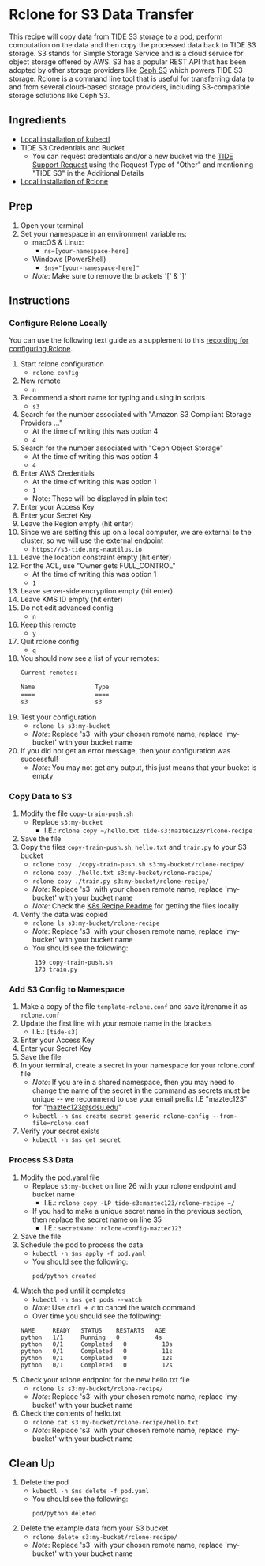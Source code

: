 # Rclone for S3 Data Transfer
This recipe will copy data from TIDE S3 storage to a pod, perform computation on the data and then copy the processed data back to TIDE S3 storage.
S3 stands for Simple Storage Service and is a cloud service for object storage offered by AWS.
S3 has a popular REST API that has been adopted by other storage providers like [Ceph S3](https://docs.ceph.com/en/latest/radosgw/s3/) which powers TIDE S3 storage.
Rclone is a command line tool that is useful for transferring data to and from several cloud-based storage providers, including S3-compatible storage solutions like Ceph S3.

## Ingredients
- [Local installation of kubectl](../README.md#install-kubectl)
- TIDE S3 Credentials and Bucket
    - You can request credentials and/or a new bucket via the [TIDE Support Request](https://tide.sdsu.edu/tide-support-request/) using the Request Type of "Other" and mentioning "TIDE S3" in the Additional Details
- [Local installation of Rclone](https://rclone.org/install/#quickstart)

## Prep
1. Open your terminal
1. Set your namespace in an environment variable `ns`:
    - macOS & Linux:
        - `ns=[your-namespace-here]`
    - Windows (PowerShell)
        - `$ns="[your-namespace-here]"`
    - *Note*: Make sure to remove the brackets '[' & ']'

## Instructions
### Configure Rclone Locally
You can use the following text guide as a supplement to this [recording for configuring Rclone]().

1. Start rclone configuration
    - `rclone config`
1. New remote
    - `n`
1. Recommend a short name for typing and using in scripts
    - `s3`
1. Search for the number associated with "Amazon S3 Compliant Storage Providers ..."
    - At the time of writing this was option 4
    - `4`
1. Search for the number associated with "Ceph Object Storage"
    - At the time of writing this was option 4
    - `4`
1. Enter AWS Credentials
    - At the time of writing this was option 1
    - `1`
    - Note: These will be displayed in plain text
1. Enter your Access Key
1. Enter your Secret Key
1. Leave the Region empty (hit enter)
1. Since we are setting this up on a local computer, we are external to the cluster, so we will use the external endpoint
    - `https://s3-tide.nrp-nautilus.io`
1. Leave the location constraint empty (hit enter)
1. For the ACL, use "Owner gets FULL_CONTROL"
    - At the time of writing this was option 1
    - `1`
1. Leave server-side encryption empty (hit enter)
1. Leave KMS ID empty (hit enter)
1. Do not edit advanced config
    - `n`
1. Keep this remote
    - `y`
1. Quit rclone config
    - `q`
1. You should now see a list of your remotes:
    ```bash
    Current remotes:

    Name                 Type
    ====                 ====
    s3                   s3
    ```
1. Test your configuration
    - `rclone ls s3:my-bucket`
    - *Note*: Replace 's3' with your chosen remote name, replace 'my-bucket' with your bucket name
1. If you did not get an error message, then your configuration was successful!
    - *Note*: You may not get any output, this just means that your bucket is empty

### Copy Data to S3
1. Modify the file `copy-train-push.sh`
    - Replace `s3:my-bucket`
        - I.E.: `rclone copy ~/hello.txt tide-s3:maztec123/rlcone-recipe`
1. Save the file
1. Copy the files `copy-train-push.sh`, `hello.txt` and `train.py` to your S3 bucket
    - `rclone copy ./copy-train-push.sh s3:my-bucket/rclone-recipe/`
    - `rclone copy ./hello.txt s3:my-bucket/rclone-recipe/`
    - `rclone copy ./train.py s3:my-bucket/rclone-recipe/`
    - *Note*: Replace 's3' with your chosen remote name, replace 'my-bucket' with your bucket name
    - *Note*: Check the [K8s Recipe Readme](../README.md) for getting the files locally
1. Verify the data was copied
    - `rclone ls s3:my-bucket/rclone-recipe`
    - *Note*: Replace 's3' with your chosen remote name, replace 'my-bucket' with your bucket name
    - You should see the following:
    ```
        139 copy-train-push.sh
        173 train.py
    ```

### Add S3 Config to Namespace
1. Make a copy of the file `template-rclone.conf` and save it/rename it as `rclone.conf`
1. Update the first line with your remote name in the brackets
    - I.E.: `[tide-s3]`
1. Enter your Access Key
1. Enter your Secret Key
1. Save the file
1. In your terminal, create a secret in your namespace for your rclone.conf file
    - *Note*: If you are in a shared namespace, then you may need to change the name of the secret in the command as secrets must be unique -- we recommend to use your email prefix I.E "maztec123" for "maztec123@sdsu.edu"
    - `kubectl -n $ns create secret generic rclone-config --from-file=rclone.conf`
1. Verify your secret exists
    - `kubectl -n $ns get secret`

### Process S3 Data
1. Modify the pod.yaml file
    - Replace `s3:my-bucket` on line 26 with your rclone endpoint and bucket name
        - I.E.: `rclone copy -LP tide-s3:maztec123/rclone-recipe ~/`
    - If you had to make a unique secret name in the previous section, then replace the secret name on line 35
        - I.E.: `secretName: rclone-config-maztec123` 
1. Save the file
1. Schedule the pod to process the data
    - `kubectl -n $ns apply -f pod.yaml`
    - You should see the following:
        ```
        pod/python created
        ```
1. Watch the pod until it completes
    - `kubectl -n $ns get pods --watch`
    - *Note*: Use `ctrl + c` to cancel the watch command
    - Over time you should see the following:
    ```
    NAME     READY   STATUS    RESTARTS   AGE
    python   1/1     Running   0          4s
    python   0/1     Completed   0          10s
    python   0/1     Completed   0          11s
    python   0/1     Completed   0          12s
    python   0/1     Completed   0          12s
    ```
1. Check your rclone endpoint for the new hello.txt file
    - `rclone ls s3:my-bucket/rclone-recipe/`
    - *Note*: Replace 's3' with your chosen remote name, replace 'my-bucket' with your bucket name
1. Check the contents of hello.txt
    - `rclone cat s3:my-bucket/rclone-recipe/hello.txt` 
    - *Note*: Replace 's3' with your chosen remote name, replace 'my-bucket' with your bucket name

## Clean Up
1. Delete the pod
    - `kubectl -n $ns delete -f pod.yaml`
    - You should see the following:
        ```
        pod/python deleted
        ```
1. Delete the example data from your S3 bucket
    - `rclone delete s3:my-bucket/rclone-recipe/`
    - *Note*: Replace 's3' with your chosen remote name, replace 'my-bucket' with your bucket name
